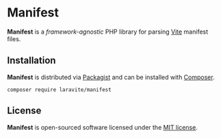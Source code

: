 # Manifest

**Manifest** is a _framework-agnostic_ PHP library for parsing [Vite] manifest files.



## Installation

**Manifest** is distributed via [Packagist] and can be installed with [Composer].

```shell
composer require laravite/manifest
```


## License

**Manifest** is open-sourced software licensed under the [MIT license].

[Vite]: https://vitejs.org
[Packagist]: https://packagist.org
[Composer]: https://getcomposer.org
[MIT license]: LICENSE.md
